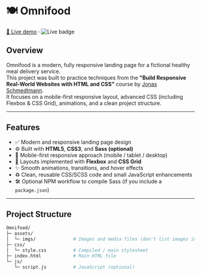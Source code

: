 # 🍽️ Omnifood

[🔗 Live demo](https://omnifood-eyas.netlify.app/) · ![Live badge](https://img.shields.io/badge/Live-YourSite-brightgreen)

## Overview

Omnifood is a modern, fully responsive landing page for a fictional healthy meal delivery service.  
This project was built to practice techniques from the **"Build Responsive Real-World Websites with HTML and CSS"** course by [Jonas Schmedtmann](https://codingheroes.io/).  
It focuses on a mobile-first responsive layout, advanced CSS (including Flexbox & CSS Grid), animations, and a clean project structure.

---

## Features

* ✅ Modern and responsive landing page design  
* ⚙️ Built with **HTML5**, **CSS3**, and **Sass (optional)**  
* 📱 Mobile-first responsive approach (mobile / tablet / desktop)  
* 🧩 Layouts implemented with **Flexbox** and **CSS Grid**  
* ✨ Smooth animations, transitions, and hover effects  
* ♻️ Clean, reusable CSS/SCSS code and small JavaScript enhancements  
* 🛠️ Optional NPM workflow to compile Sass (if you include a `package.json`)

---

## Project Structure

```bash
Omnifood/
├─ assets/
│  └─ imgs/              # Images and media files (don't list images individually)
├─ css/
│  └─ style.css          # Compiled / main stylesheet
├─ index.html            # Main HTML file
└─ js/
   └─ script.js          # JavaScript (optional)
